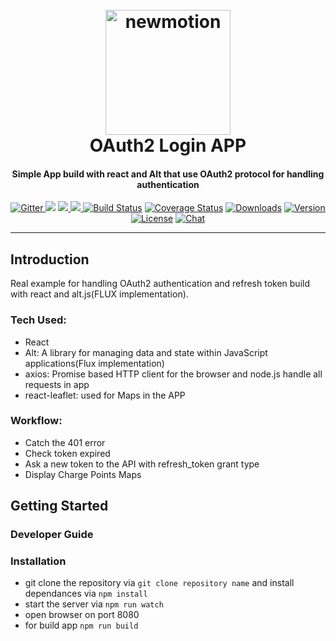 
<h1 align="center">
  <br>
  <a href="https://github.com/usamahamed/OAuth2-Login"><img src="http://workingatstartups.nl/brand/newmotion-logo-po.jpg" alt="newmotion" width="200"></a>
  <br>
  OAuth2 Login APP
  <br>
</h1>

<h4 align="center">Simple App build with react and Alt that use OAuth2 protocol for handling authentication </h4>

<p align="center">
  <a href="https://github.com/usamahamed/OAuth2-Login">
    <img src="https://badge.fury.io/js/electron-markdownify.svg"
         alt="Gitter">
  </a>
  <a href="https://github.com/usamahamed/OAuth2-Login"><img src="https://badges.gitter.im/amitmerchant1990/electron-markdownify.svg"></a>
  <a href="https://github.com/usamahamed/OAuth2-Login">
      <img src="https://img.shields.io/badge/SayThanks.io-%E2%98%BC-1EAEDB.svg">
  </a>
  <a href="https://github.com/usamahamed/OAuth2-Login">
    <img src="https://img.shields.io/badge/$-donate-ff69b4.svg?maxAge=2592000&amp;style=flat">
  </a>
  <a href="https://github.com/usamahamed/OAuth2-Login"><img src="https://img.shields.io/circleci/project/vuejs/vue/dev.svg" alt="Build Status"></a>
  <a href="https://github.com/usamahamed/OAuth2-Login"><img src="https://img.shields.io/codecov/c/github/vuejs/vue/dev.svg" alt="Coverage Status"></a>
  <a href="https://github.com/usamahamed/OAuth2-Login"><img src="https://img.shields.io/npm/dm/vue.svg" alt="Downloads"></a>
  <a href="https://github.com/usamahamed/OAuth2-Login"><img src="https://img.shields.io/npm/v/vue.svg" alt="Version"></a>
  <a href="https://github.com/usamahamed/OAuth2-Login"><img src="https://img.shields.io/npm/l/vue.svg" alt="License"></a>
  <a href="https://github.com/usamahamed/OAuth2-Login"><img src="https://img.shields.io/badge/chat-on%20discord-7289da.svg" alt="Chat"></a>

</p>


---

## Introduction
Real example for handling OAuth2 authentication and refresh token build with react and alt.js(FLUX implementation).

### Tech Used:
-  React
-  Alt: A library for managing data and state within JavaScript applications(Flux implementation)
-  axios: Promise based HTTP client for the browser and node.js handle all requests in app
-  react-leaflet: used for Maps in the APP 

### Workflow:
-  Catch the 401 error
-  Check token expired 
-  Ask a new token to the API with refresh_token grant type
-  Display Charge Points Maps

<!-- [START getstarted] -->


<!-- [START getstarted] -->

## Getting Started

### Developer Guide 

### Installation

- git clone the repository via ```git clone repository name``` and install dependances via ``` npm install ```
- start the server via ```npm run watch```
- open browser on port 8080
- for build app ```npm run build```




<!-- [START getstarted] -->
